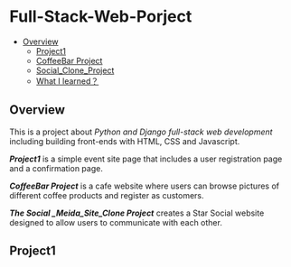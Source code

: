 # Full-Stack-Web-Porject
- [Overview](#overview)
  * [Project1](#project1)
  * [CoffeeBar Project](#coffeebar-project)
  * [Social_Clone_Project](#social-clone-project)
  * [What I learned？](#what-i-learned-)
  
## Overview
This is a project about *Python and Django full-stack web development* including building front-ends with HTML, CSS and Javascript.

***Project1*** is a simple event site page that includes a user registration page and a confirmation page. 

***CoffeeBar Project*** is a cafe website where users can browse pictures of different coffee products and register as customers.

***The Social _Meida_Site_Clone Project*** creates a Star Social website designed to allow users to communicate with each other.

## Project1


